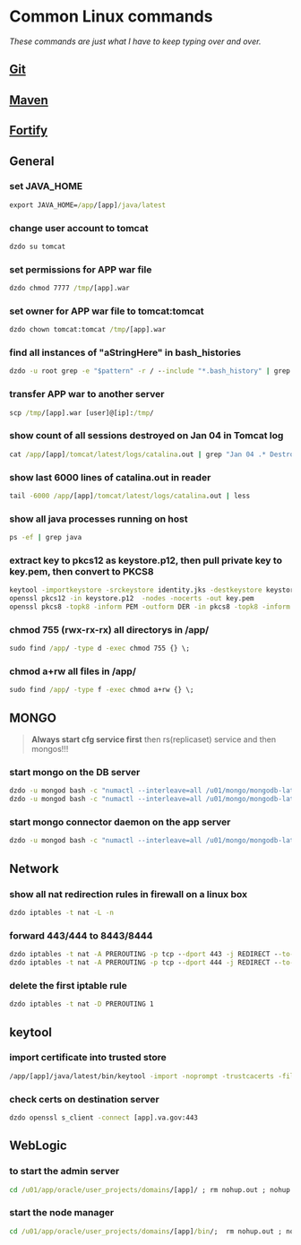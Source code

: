 
# Common Linux commands

*These commands are just what I have to keep typing over and over.*

## [Git](GIT.md)

## [Maven](MAVEN.md)

## [Fortify](FORTIFY.md)

## General

### set JAVA_HOME

```cmd
export JAVA_HOME=/app/[app]/java/latest
```

### change user account to tomcat

```cmd
dzdo su tomcat
```

### set permissions for APP war file

```cmd
dzdo chmod 7777 /tmp/[app].war
```

### set owner for APP war file to tomcat:tomcat

```cmd
dzdo chown tomcat:tomcat /tmp/[app].war
```

### find all instances of "aStringHere" in bash_histories

```cmd
dzdo -u root grep -e "$pattern" -r / --include "*.bash_history" | grep "aStringHere"
```

### transfer APP war to another server

```cmd
scp /tmp/[app].war [user]@[ip]:/tmp/
```

### show count of all sessions destroyed on Jan 04 in Tomcat log

```cmd
cat /app/[app]/tomcat/latest/logs/catalina.out | grep "Jan 04 .* Destroy" -c
```

### show last 6000 lines of catalina.out in reader

```cmd
tail -6000 /app/[app]/tomcat/latest/logs/catalina.out | less
```

### show all java processes running on host

```cmd
ps -ef | grep java
```

### extract key to pkcs12 as keystore.p12, then pull private key to key.pem, then convert to PKCS8

```cmd
keytool -importkeystore -srckeystore identity.jks -destkeystore keystore.p12 -deststoretype PKCS12
openssl pkcs12 -in keystore.p12  -nodes -nocerts -out key.pem
openssl pkcs8 -topk8 -inform PEM -outform DER -in pkcs8 -topk8 -inform PEM -outform DER -in key.pem -nocrypt -out key.pkcs8
```

### chmod 755 (rwx-rx-rx) all directorys in /app/

```cmd
sudo find /app/ -type d -exec chmod 755 {} \;
```

### chmod a+rw all files in /app/

```cmd
sudo find /app/ -type f -exec chmod a+rw {} \;
```

## MONGO

>**Always start cfg service first** then rs(replicaset) service and then mongos!!!

### start mongo on the DB server

```cmd
dzdo -u mongod bash -c "numactl --interleave=all /u01/mongo/mongodb-latest/bin/mongod -f /u01/mongo/etc/mongod_[app]_cfg_sqa_29003.conf"
dzdo -u mongod bash -c "numactl --interleave=all /u01/mongo/mongodb-latest/bin/mongod -f /u01/mongo/etc/mongod_[app]_rs_sqa_30010.conf"
```

### start mongo connector daemon on the app server

```cmd
dzdo -u mongod bash -c "numactl --interleave=all /u01/mongo/mongodb-latest/bin/mongos -f /u01/mongo/etc/mongos_[app]_sqa_27003.conf"
```

## Network

### show all nat redirection rules in firewall on a linux box

```cmd
dzdo iptables -t nat -L -n
```

### forward 443/444 to 8443/8444

```cmd
dzdo iptables -t nat -A PREROUTING -p tcp --dport 443 -j REDIRECT --to-port 8443
dzdo iptables -t nat -A PREROUTING -p tcp --dport 444 -j REDIRECT --to-port 8444
```

### delete the first iptable rule

```cmd
dzdo iptables -t nat -D PREROUTING 1
```

## keytool

### import certificate into trusted store

```cmd
/app/[app]/java/latest/bin/keytool -import -noprompt -trustcacerts -file ./cert.cer -alias [app].va.gov -keystore  /app/[app]/keys/trust.jks -storepass [passhere]
```

### check certs on destination server

```cmd
dzdo openssl s_client -connect [app].va.gov:443
```

## WebLogic

### to start the admin server

```cmd
cd /u01/app/oracle/user_projects/domains/[app]/ ; rm nohup.out ; nohup ./startWebLogic.sh &
```

### start the node manager

```cmd
cd /u01/app/oracle/user_projects/domains/[app]/bin/;  rm nohup.out ; nohup ./startNodeManager.sh & 
```
